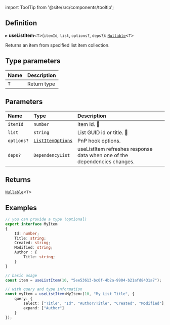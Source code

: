 import ToolTip from '@site/src/components/tooltip';

## Definition

▸ **useListItem**<`T`\>(`itemId`, `list`, `options?`, `deps?`): [`Nullable`](../Types/NullableT.md)<`T`\>

Returns an item from specified list item collection.

## Type parameters

| Name | Description |
| :------ | :------ |
| `T` | Return type |

## Parameters

| Name | Type | Description |
| :------ | :------ | :------ |
| `itemId` | `number` | Item Id. <ToolTip text="Changing the value refreshes response data.">🚩</ToolTip> |
| `list` | `string` | List GUID id or title. <ToolTip text="Changing the value refreshes response data.">🚩</ToolTip> |
| `options?` | [`ListItemOptions`](../Interfaces/ListItemOptions.md) | PnP hook options. |
| `deps?` | `DependencyList` | useListItem refreshes response data when one of the dependencies changes. |

## Returns

[`Nullable`](../Types/NullableT.md)<`T`\>

## Examples

```typescript
// you can provide a type (optional)
export interface MyItem
{
	Id: number;
	Title: string;
	Created: string;
	Modified: string;
	Author : {
		Title: string;
	}
}

// basic usage
const item = useListItem(10, "5ee53613-bc0f-4b2a-9904-b21afd8431a7");

// with query and type information
const myItem = useListItem<MyItem>(10, "My List Title", {
	query: {
		select: ["Title", "Id", "Author/Title", "Created", "Modified"],
		expand: ["Author"]
	}
});
```

